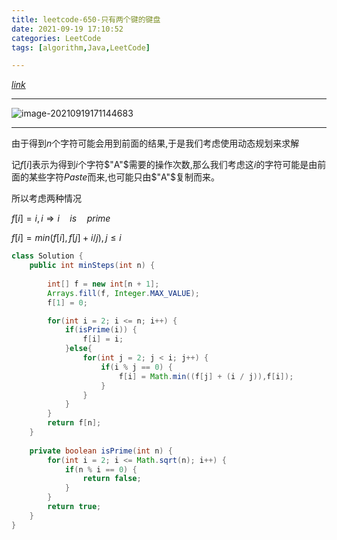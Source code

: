 ```yaml
---
title: leetcode-650-只有两个键的键盘
date: 2021-09-19 17:10:52
categories: LeetCode
tags: [algorithm,Java,LeetCode]

---
```


[$link$](https://leetcode-cn.com/problems/2-keys-keyboard/)

<hr/>

![image-20210919171144683](https://gitee.com/cao_ziqiang/img/raw/master/20210919171144.png)

<hr/>

由于得到$n$个字符可能会用到前面的结果,于是我们考虑使用动态规划来求解

记$f[i]$表示为得到$i$个字符$"A"$需要的操作次数,那么我们考虑这$i$的字符可能是由前面的某些字符$Paste$而来,也可能只由$"A"$复制而来。

所以考虑两种情况

$f[i] = i,i \Rightarrow i\quad is \quad prime$

$f[i] = min(f[i],f[j] + i/j),j \le i$

```java
class Solution {
    public int minSteps(int n) {
        
        int[] f = new int[n + 1];
        Arrays.fill(f, Integer.MAX_VALUE);
        f[1] = 0;

        for(int i = 2; i <= n; i++) {
            if(isPrime(i)) {
                f[i] = i;
            }else{
                for(int j = 2; j < i; j++) {
                    if(i % j == 0) {
                        f[i] = Math.min((f[j] + (i / j)),f[i]);
                    }
                }
            }
        }
        return f[n];
    }
    
    private boolean isPrime(int n) {
        for(int i = 2; i <= Math.sqrt(n); i++) {
            if(n % i == 0) {
                return false;
            }
        }
        return true;
    }
}
```

